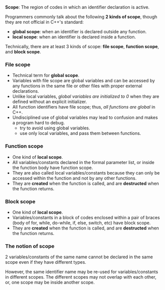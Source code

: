 **Scope**: The region of codes in which an identifier declaration is active.

Programmers commonly talk about the following **2 kinds of scope**, though they are not official in C++'s standard:

- **global scope**: when an identifier is declared outside any function.
- **local scope**: when an identifier is declared inside a function.

Technically, there are at least 3 kinds of scope: **file scope**, **function scope**, and **block scope**.

### File scope

- Technical term for **global scope**.
- Variables with file scope are global variables and can be accessed by any functions in the same file or other files with proper external declarations.
- Unlike local variables, *global variables are initialized to 0* when they are defined without an explicit initializer.
- All function identifiers have file scope; thus, *all functions are global* in C++.
- Undisciplined use of global variables may lead to confusion and makes a program hard to debug.
    - try to avoid using global variables.
    - use only local variables, and pass them between functions.

### Function scope

- One kind of **local scope**.
- All variables/constants declared in the formal parameter list, or inside the function body have function scope.
- They are also called local variables/constants because they can only be accessed within the function and not by any other functions.
- They are **created** when the function is called, and are **destructed** when the function returns.

### Block scope

- One kind of **local scope**.
- Variables/constants in a block of codes enclosed within a pair of braces (body of for, while, do-while, if, else, switch, etc) have block scope.
- They are **created** when the function is called, and are **destructed** when the function returns.

### The notion of scope

2 variables/constants of the same name cannot be declared in the same scope even if they have different types.

However, the same identifier name may be re-used for variables/constants in different scopes.
The different scopes may not overlap with each other, or, one scope may be inside another scope.
